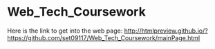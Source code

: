 # Web_Tech_Coursework
Here is the link to get into the web page:
http://htmlpreview.github.io/?https://github.com/set09117/Web_Tech_Coursework/mainPage.html
